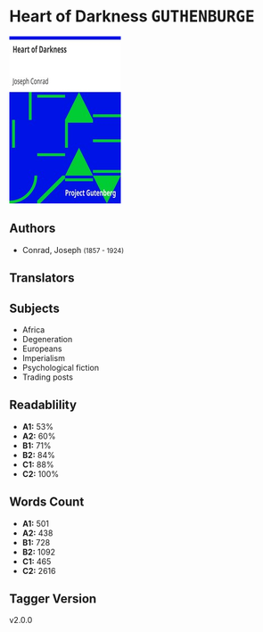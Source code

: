 # Heart of Darkness <kbd>GUTHENBURGE</kbd>

![](./cover.medium.jpg "")

## Authors


 - Conrad, Joseph <small>(1857 - 1924)</small>

## Translators



## Subjects


 - Africa
 - Degeneration
 - Europeans
 - Imperialism
 - Psychological fiction
 - Trading posts

## Readablility


 - **A1:** 53%
 - **A2:** 60%
 - **B1:** 71%
 - **B2:** 84%
 - **C1:** 88%
 - **C2:** 100%

## Words Count


 - **A1:** 501
 - **A2:** 438
 - **B1:** 728
 - **B2:** 1092
 - **C1:** 465
 - **C2:** 2616

## Tagger Version


v2.0.0
